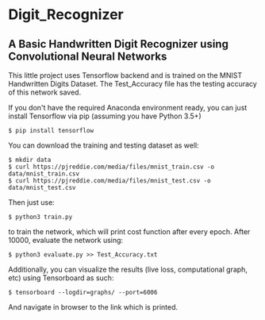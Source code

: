 # Digit_Recognizer
## A Basic Handwritten Digit Recognizer using Convolutional Neural Networks

This little project uses Tensorflow backend and is trained on the MNIST Handwritten Digits Dataset. The Test_Accuracy file has the testing accuracy of this network saved.

If you don't have the required Anaconda environment ready, you can just install Tensorflow via pip (assuming you have Python 3.5+)

```$ pip install tensorflow ```

You can download the training and testing dataset as well:

```
$ mkdir data
$ curl https://pjreddie.com/media/files/mnist_train.csv -o data/mnist_train.csv
$ curl https://pjreddie.com/media/files/mnist_test.csv -o data/mnist_test.csv
```

Then just use:

```
$ python3 train.py
```
to train the network, which will print cost function after every epoch. After 10000, evaluate the network using:
```
$ python3 evaluate.py >> Test_Accuracy.txt
```

Additionally, you can visualize the results (live loss, computational graph, etc) using Tensorboard as such:
```
$ tensorboard --logdir=graphs/ --port=6006
```
And navigate in browser to the link which is printed.
